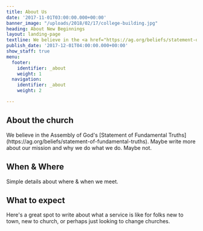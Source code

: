 ```yaml
---
title: About Us
date: '2017-11-01T03:00:00.000+00:00'
banner_image: "/uploads/2018/02/17/college-building.jpg"
heading: About New Beginnings
layout: landing-page
textline: We believe in the <a href="https://ag.org/beliefs/statement-of-fundamental-truths"><strong>Assembly of God's Statement of Fundamental Truths</strong></a>.
publish_date: '2017-12-01T04:00:00.000+00:00'
show_staff: true
menu:
  footer:
    identifier: _about
    weight: 1
  navigation:
    identifier: _about
    weight: 2

---
```

<h2> About the church </h2>
We believe in the Assembly of God's [Statement of Fundamental Truths](https://ag.org/beliefs/statement-of-fundamental-truths).
Maybe write more about our mission and why we do what we do. Maybe not.

<h2> When & Where </h2>
Simple details about where & when we meet.

<h2> What to expect </h2>
Here's a great spot to write about what a service is like for folks new to town, new to church, or perhaps just looking to change churches.

